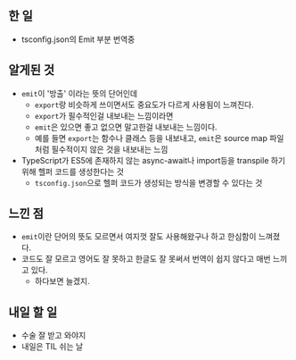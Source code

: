 ## 한 일

- tsconfig.json의 Emit 부분 번역중

## 알게된 것

- `emit`이 '방출' 이라는 뜻의 단어인데
  - `export`랑 비슷하게 쓰이면서도 중요도가 다르게 사용됨이 느껴진다.
  - `export`가 필수적인걸 내보내는 느낌이라면
  - `emit`은 있으면 좋고 없으면 말고한걸 내보내는 느낌이다.
  - 예를 들면 `export`는 함수나 클래스 등을 내보내고, `emit`은 source map 파일처럼 필수적이지 않은 것을 내보내는 느낌
- TypeScript가 ES5에 존재하지 않는 async-await나 import등을 transpile 하기 위해 헬퍼 코드를 생성한다는 것
  - `tsconfig.json`으로 헬퍼 코드가 생성되는 방식을 변경할 수 있다는 것

## 느낀 점

- `emit`이란 단어의 뜻도 모르면서 여지껏 잘도 사용해왔구나 하고 한심함이 느껴졌다.
- 코드도 잘 모르고 영어도 잘 못하고 한글도 잘 못써서 번역이 쉽지 않다고 매번 느끼고 있다.
  - 하다보면 늘겠지.

## 내일 할 일

- 수술 잘 받고 와야지
- 내일은 TIL 쉬는 날
